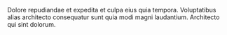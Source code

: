 Dolore repudiandae et expedita et culpa eius quia tempora.
Voluptatibus alias architecto consequatur sunt quia modi magni laudantium.
Architecto qui sint dolorum.